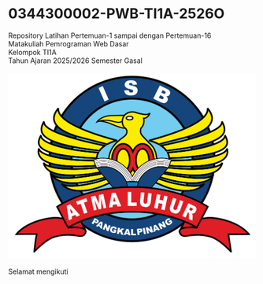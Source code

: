 # 0344300002-PWB-TI1A-2526O
Repository Latihan Pertemuan-1 sampai dengan Pertemuan-16<br>
Matakuliah Pemrograman Web Dasar<br>
Kelompok TI1A<br>
Tahun Ajaran 2025/2026
Semester Gasal<br><br>
![Logo ISBAL](logoisbal.png)

Selamat mengikuti
